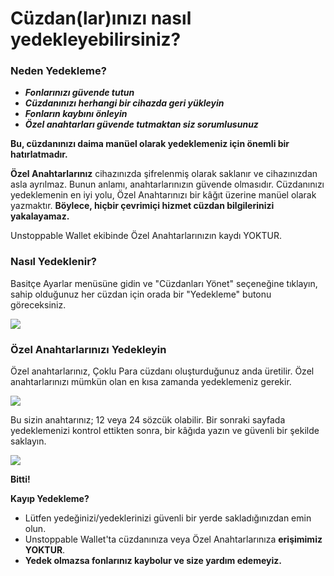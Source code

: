 # Cüzdan(lar)ınızı nasıl yedekleyebilirsiniz?

### Neden Yedekleme?

- ***Fonlarınızı güvende tutun***
- ***Cüzdanınızı herhangi bir cihazda geri yükleyin***
- ***Fonların kaybını önleyin***
- ***Özel anahtarları güvende tutmaktan siz sorumlusunuz***

**Bu, cüzdanınızı daima manüel olarak yedeklemeniz için önemli bir hatırlatmadır.**

**Özel Anahtarlarınız** cihazınızda şifrelenmiş olarak saklanır ve cihazınızdan asla ayrılmaz. Bunun anlamı, anahtarlarınızın güvende olmasıdır. Cüzdanınızı yedeklemenin en iyi yolu, Özel Anahtarınızı bir kâğıt üzerine manüel olarak yazmaktır. **Böylece, hiçbir çevrimiçi hizmet cüzdan bilgilerinizi yakalayamaz.**

Unstoppable Wallet ekibinde Özel Anahtarlarınızın kaydı YOKTUR.

### Nasıl Yedeklenir?

Basitçe Ayarlar menüsüne gidin ve "Cüzdanları Yönet" seçeneğine tıklayın, sahip olduğunuz her cüzdan için orada bir "Yedekleme" butonu göreceksiniz.

![](../images/ios-backup-manage-s.png)

### Özel Anahtarlarınızı Yedekleyin

Özel anahtarlarınız, Çoklu Para cüzdanı oluşturduğunuz anda üretilir. Özel anahtarlarınızı mümkün olan en kısa zamanda yedeklemeniz gerekir.

![](../images/ios-backup-pk-s.png)

Bu sizin anahtarınız; 12 veya 24 sözcük olabilir. Bir sonraki sayfada yedeklemenizi kontrol ettikten sonra, bir kâğıda yazın ve güvenli bir şekilde saklayın.

![](../images/ios-backup-check-s.png)

**Bitti!**

**Kayıp Yedekleme?**

- Lütfen yedeğinizi/yedeklerinizi güvenli bir yerde sakladığınızdan emin olun.
- Unstoppable Wallet'ta cüzdanınıza veya Özel Anahtarlarınıza **erişimimiz YOKTUR**.
- **Yedek olmazsa fonlarınız kaybolur ve size yardım edemeyiz.**

